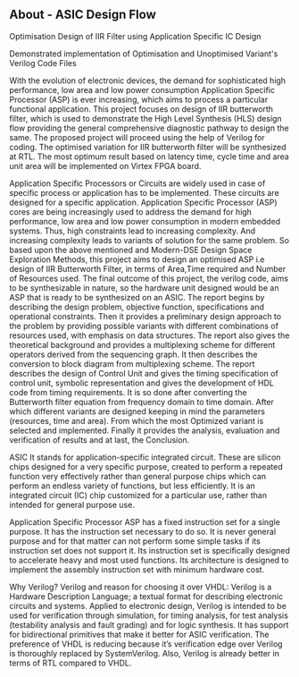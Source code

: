 ## About - ASIC Design Flow
Optimisation Design of IIR Filter using Application Specific IC Design

Demonstrated implementation of Optimisation and Unoptimised Variant's Verilog Code Files 

With the evolution of electronic devices, the demand for sophisticated
high performance, low area and low power consumption Application Specific
Processor (ASP) is ever increasing, which aims to process a particular functional
application. This project focuses on design of IIR butterworth filter, which is used
to demonstrate the High Level Synthesis (HLS) design flow providing the
general comprehensive diagnostic pathway to design the same. The proposed
project will proceed using the help of Verilog for coding. The optimised variation
for IIR butterworth filter will be synthesized at RTL. The most optimum result
based on latency time, cycle time and area unit area will be implemented on
Virtex FPGA board.

Application Specific Processors or Circuits are widely used in case of specific
process or application has to be implemented. These circuits are designed for a
specific application. Application Specific Processor (ASP) cores are being
increasingly used to address the demand for high performance, low area and low
power consumption in modern embedded systems. Thus, high constraints lead to
increasing complexity. And increasing complexity leads to variants of solution for
the same problem.
So based upon the above mentioned and Modern-DSE Design Space
Exploration Methods, this project aims to design an optimised ASP i.e design of
IIR Butterworth Filter, in terms of Area,Time required and Number of Resources
used.
The final outcome of this project, the verilog code, aims to be synthesizable in
nature, so the hardware unit designed would be an ASP that is ready to be
synthesized on an ASIC.
The report begins by describing the design problem, objective function,
specifications and operational constraints. Then it provides a preliminary design
approach to the problem by providing possible variants with different
combinations of resources used, with emphasis on data structures.
The report also gives the theoretical background and provides a multiplexing
scheme for different operators derived from the sequencing graph. It then
describes the conversion to block diagram from multiplexing scheme. The report
describes the design of Control Unit and gives the timing specification of control
unit, symbolic representation and gives the development of HDL code from
timing requirements. It is so done after converting the Butterworth filter
equation from frequency domain to time domain.
After which different variants are designed keeping in mind the parameters
(resources, time and area). From which the most Optimized variant is selected
and implemented. Finally it provides the analysis, evaluation and verification of
results and at last, the Conclusion.


ASIC
It stands for application-specific integrated circuit. These are silicon chips
designed for a very specific purpose, created to perform a repeated function very
effectively rather than general purpose chips which can perform an endless
variety of functions, but less efficiently. It is an integrated circuit (IC) chip
customized for a particular use, rather than intended for general purpose use.

Application Specific Processor
ASP has a fixed instruction set for a single purpose. It has the instruction set
necessary to do so. It is never general purpose and for that matter can not
perform some simple tasks if its instruction set does not support it. Its
instruction set is specifically designed to accelerate heavy and most used
functions. Its architecture is designed to implement the assembly instruction set
with minimum hardware cost.

Why Verilog?
Verilog and reason for choosing it over VHDL: Verilog is a Hardware
Description Language; a textual format for describing electronic circuits and
systems. Applied to electronic design, Verilog is intended to be used for
verification through simulation, for timing analysis, for test analysis (testability
analysis and fault grading) and for logic synthesis.
It has support for bidirectional primitives that make it better for ASIC
verification. The preference of VHDL is reducing because it’s verification edge
over Verilog is thoroughly replaced by SystemVerilog. Also, Verilog is already
better in terms of RTL compared to VHDL.
